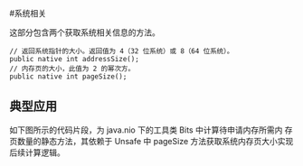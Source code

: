#系统相关

这部分包含两个获取系统相关信息的方法。
```
// 返回系统指针的大小。返回值为 4（32 位系统）或 8（64 位系统）。
public native int addressSize(); 
// 内存页的大小，此值为 2 的幂次方。
public native int pageSize();

```
## 典型应用
如下图所示的代码片段，为 java.nio 下的工具类 Bits 中计算待申请内存所需内
存页数量的静态方法，其依赖于 Unsafe 中 pageSize 方法获取系统内存页大小实现
后续计算逻辑。
